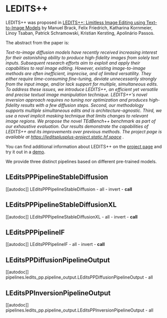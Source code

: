 <!--Copyright 2023 The HuggingFace Team. All rights reserved.

Licensed under the Apache License, Version 2.0 (the "License"); you may not use this file except in compliance with
the License. You may obtain a copy of the License at

http://www.apache.org/licenses/LICENSE-2.0

Unless required by applicable law or agreed to in writing, software distributed under the License is distributed on
an "AS IS" BASIS, WITHOUT WARRANTIES OR CONDITIONS OF ANY KIND, either express or implied. See the License for the
specific language governing permissions and limitations under the License.
-->

# LEDITS++

LEDITS++ was proposed in [LEDITS++: Limitless Image Editing using Text-to-Image Models](https://huggingface.co/papers/2311.16711) by Manuel Brack, Felix Friedrich, Katharina Kornmeier, Linoy Tsaban, Patrick Schramowski, Kristian Kersting, Apolinário Passos.

The abstract from the paper is:

*Text-to-image diffusion models have recently received increasing interest for their astonishing ability to produce high-fidelity images from solely text inputs. Subsequent research efforts aim to exploit and apply their capabilities to real image editing. However, existing image-to-image methods are often inefficient, imprecise, and of limited versatility. They either require time-consuming fine-tuning, deviate unnecessarily strongly from the input image, and/or lack support for multiple, simultaneous edits. To address these issues, we introduce LEDITS++, an efficient yet versatile and precise textual image manipulation technique. LEDITS++'s novel inversion approach requires no tuning nor optimization and produces high-fidelity results with a few diffusion steps. Second, our methodology supports multiple simultaneous edits and is architecture-agnostic. Third, we use a novel implicit masking technique that limits changes to relevant image regions. We propose the novel TEdBench++ benchmark as part of our exhaustive evaluation. Our results demonstrate the capabilities of LEDITS++ and its improvements over previous methods. The project page is available at https://leditsplusplus-project.static.hf.space .*

<Tip>

You can find additional information about LEDITS++ on the [project page](https://leditsplusplus-project.static.hf.space/index.html) and try it out in a [demo](https://huggingface.co/spaces/editing-images/leditsplusplus).

</Tip>

We provide three distinct pipelines based on different pre-trained models. 

## LEditsPPPipelineStableDiffusion
[[autodoc]] LEditsPPPipelineStableDiffusion
	- all
	- invert
	- __call__

## LEditsPPPipelineStableDiffusionXL
[[autodoc]] LEditsPPPipelineStableDiffusionXL
	- all
	- invert
	- __call__

## LEditsPPPipelineIF
[[autodoc]] LEditsPPPipelineIF
	- all
	- invert
	- __call__

## LEditsPPDiffusionPipelineOutput
[[autodoc]] pipelines.ledits_pp.pipeline_output.LEditsPPDiffusionPipelineOutput
	- all

## LEditsPPInversionPipelineOutput
[[autodoc]] pipelines.ledits_pp.pipeline_output.LEditsPPInversionPipelineOutput
	- all
